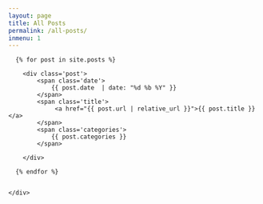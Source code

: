 ```yaml
---
layout: page
title: All Posts
permalink: /all-posts/
inmenu: 1
---
```

<div class='page-all-posts'>
	<div class='all-posts' >

      {% for post in site.posts %}

		<div class='post'>
			<span class='date'>
				{{ post.date  | date: "%d %b %Y" }}
			</span>
			<span class='title'>
				 <a href="{{ post.url | relative_url }}">{{ post.title }}</a>
			</span>
			<span class='categories'>
				{{ post.categories }}
			</span>

		</div>
		
      {% endfor %}
  
  
	</div>
</div>